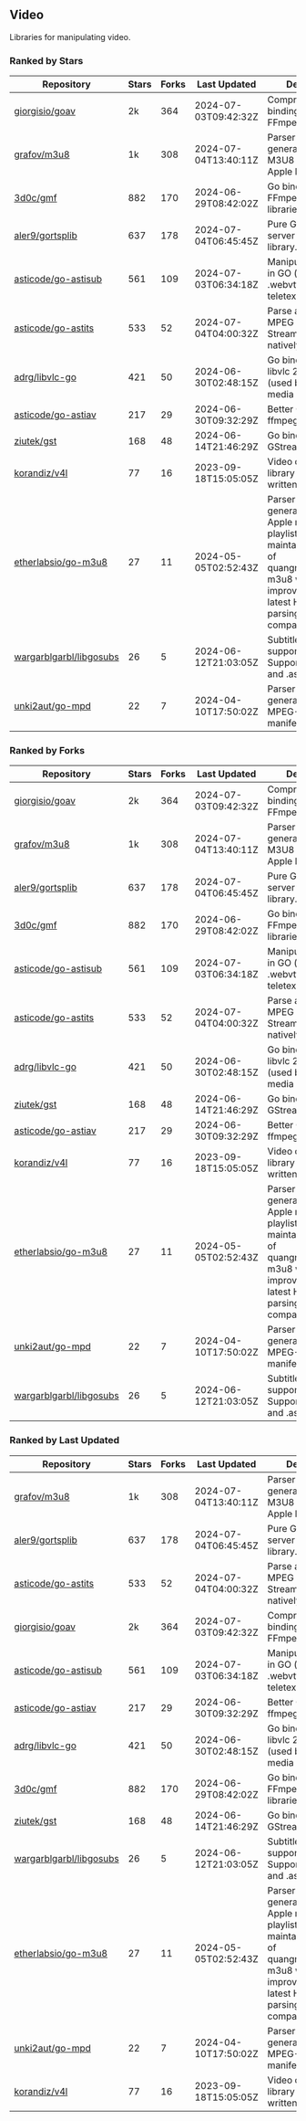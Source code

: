 ## Video

Libraries for manipulating video.

### Ranked by Stars

| Repository | Stars | Forks | Last Updated | Description | 
|------------|-------|-------|--------------|-------------|
| [giorgisio/goav](https://github.com/giorgisio/goav) | 2k | 364 | 2024-07-03T09:42:32Z |  Comprehensive Go bindings for FFmpeg. |
| [grafov/m3u8](https://github.com/grafov/m3u8) | 1k | 308 | 2024-07-04T13:40:11Z |  Parser and generator library of M3U8 playlists for Apple HLS. |
| [3d0c/gmf](https://github.com/3d0c/gmf) | 882 | 170 | 2024-06-29T08:42:02Z |  Go bindings for FFmpeg av\* libraries. |
| [aler9/gortsplib](https://github.com/aler9/gortsplib) | 637 | 178 | 2024-07-04T06:45:45Z |  Pure Go RTSP server and client library. |
| [asticode/go-astisub](https://github.com/asticode/go-astisub) | 561 | 109 | 2024-07-03T06:34:18Z |  Manipulate subtitles in GO (.srt, .stl, .ttml, .webvtt, .ssa/.ass, teletext, .smi, etc.). |
| [asticode/go-astits](https://github.com/asticode/go-astits) | 533 | 52 | 2024-07-04T04:00:32Z |  Parse and demux MPEG Transport Streams (.ts) natively in GO. |
| [adrg/libvlc-go](https://github.com/adrg/libvlc-go) | 421 | 50 | 2024-06-30T02:48:15Z |  Go bindings for libvlc 2.X/3.X/4.X (used by the VLC media player). |
| [asticode/go-astiav](https://github.com/asticode/go-astiav) | 217 | 29 | 2024-06-30T09:32:29Z |  Better C bindings for ffmpeg in GO. |
| [ziutek/gst](https://github.com/ziutek/gst) | 168 | 48 | 2024-06-14T21:46:29Z |  Go bindings for GStreamer. |
| [korandiz/v4l](https://github.com/korandiz/v4l) | 77 | 16 | 2023-09-18T15:05:05Z |  Video capture library for Linux, written in Go. |
| [etherlabsio/go-m3u8](https://github.com/etherlabsio/go-m3u8) | 27 | 11 | 2024-05-05T02:52:43Z |  Parser and generator library for Apple m3u8 playlists. Actively maintained version of quangngotan95/go-m3u8 with improvements and latest HLS playlist parsing compatibility. |
| [wargarblgarbl/libgosubs](https://github.com/wargarblgarbl/libgosubs) | 26 | 5 | 2024-06-12T21:03:05Z |  Subtitle format support for go. Supports .srt, .ttml, and .ass. |
| [unki2aut/go-mpd](https://github.com/unki2aut/go-mpd) | 22 | 7 | 2024-04-10T17:50:02Z |  Parser and generator library for MPEG-DASH manifest files. |

### Ranked by Forks

| Repository | Stars | Forks | Last Updated | Description | 
|------------|-------|-------|--------------|-------------|
| [giorgisio/goav](https://github.com/giorgisio/goav) | 2k | 364 | 2024-07-03T09:42:32Z |  Comprehensive Go bindings for FFmpeg. |
| [grafov/m3u8](https://github.com/grafov/m3u8) | 1k | 308 | 2024-07-04T13:40:11Z |  Parser and generator library of M3U8 playlists for Apple HLS. |
| [aler9/gortsplib](https://github.com/aler9/gortsplib) | 637 | 178 | 2024-07-04T06:45:45Z |  Pure Go RTSP server and client library. |
| [3d0c/gmf](https://github.com/3d0c/gmf) | 882 | 170 | 2024-06-29T08:42:02Z |  Go bindings for FFmpeg av\* libraries. |
| [asticode/go-astisub](https://github.com/asticode/go-astisub) | 561 | 109 | 2024-07-03T06:34:18Z |  Manipulate subtitles in GO (.srt, .stl, .ttml, .webvtt, .ssa/.ass, teletext, .smi, etc.). |
| [asticode/go-astits](https://github.com/asticode/go-astits) | 533 | 52 | 2024-07-04T04:00:32Z |  Parse and demux MPEG Transport Streams (.ts) natively in GO. |
| [adrg/libvlc-go](https://github.com/adrg/libvlc-go) | 421 | 50 | 2024-06-30T02:48:15Z |  Go bindings for libvlc 2.X/3.X/4.X (used by the VLC media player). |
| [ziutek/gst](https://github.com/ziutek/gst) | 168 | 48 | 2024-06-14T21:46:29Z |  Go bindings for GStreamer. |
| [asticode/go-astiav](https://github.com/asticode/go-astiav) | 217 | 29 | 2024-06-30T09:32:29Z |  Better C bindings for ffmpeg in GO. |
| [korandiz/v4l](https://github.com/korandiz/v4l) | 77 | 16 | 2023-09-18T15:05:05Z |  Video capture library for Linux, written in Go. |
| [etherlabsio/go-m3u8](https://github.com/etherlabsio/go-m3u8) | 27 | 11 | 2024-05-05T02:52:43Z |  Parser and generator library for Apple m3u8 playlists. Actively maintained version of quangngotan95/go-m3u8 with improvements and latest HLS playlist parsing compatibility. |
| [unki2aut/go-mpd](https://github.com/unki2aut/go-mpd) | 22 | 7 | 2024-04-10T17:50:02Z |  Parser and generator library for MPEG-DASH manifest files. |
| [wargarblgarbl/libgosubs](https://github.com/wargarblgarbl/libgosubs) | 26 | 5 | 2024-06-12T21:03:05Z |  Subtitle format support for go. Supports .srt, .ttml, and .ass. |

### Ranked by Last Updated

| Repository | Stars | Forks | Last Updated | Description | 
|------------|-------|-------|--------------|-------------|
| [grafov/m3u8](https://github.com/grafov/m3u8) | 1k | 308 | 2024-07-04T13:40:11Z |  Parser and generator library of M3U8 playlists for Apple HLS. |
| [aler9/gortsplib](https://github.com/aler9/gortsplib) | 637 | 178 | 2024-07-04T06:45:45Z |  Pure Go RTSP server and client library. |
| [asticode/go-astits](https://github.com/asticode/go-astits) | 533 | 52 | 2024-07-04T04:00:32Z |  Parse and demux MPEG Transport Streams (.ts) natively in GO. |
| [giorgisio/goav](https://github.com/giorgisio/goav) | 2k | 364 | 2024-07-03T09:42:32Z |  Comprehensive Go bindings for FFmpeg. |
| [asticode/go-astisub](https://github.com/asticode/go-astisub) | 561 | 109 | 2024-07-03T06:34:18Z |  Manipulate subtitles in GO (.srt, .stl, .ttml, .webvtt, .ssa/.ass, teletext, .smi, etc.). |
| [asticode/go-astiav](https://github.com/asticode/go-astiav) | 217 | 29 | 2024-06-30T09:32:29Z |  Better C bindings for ffmpeg in GO. |
| [adrg/libvlc-go](https://github.com/adrg/libvlc-go) | 421 | 50 | 2024-06-30T02:48:15Z |  Go bindings for libvlc 2.X/3.X/4.X (used by the VLC media player). |
| [3d0c/gmf](https://github.com/3d0c/gmf) | 882 | 170 | 2024-06-29T08:42:02Z |  Go bindings for FFmpeg av\* libraries. |
| [ziutek/gst](https://github.com/ziutek/gst) | 168 | 48 | 2024-06-14T21:46:29Z |  Go bindings for GStreamer. |
| [wargarblgarbl/libgosubs](https://github.com/wargarblgarbl/libgosubs) | 26 | 5 | 2024-06-12T21:03:05Z |  Subtitle format support for go. Supports .srt, .ttml, and .ass. |
| [etherlabsio/go-m3u8](https://github.com/etherlabsio/go-m3u8) | 27 | 11 | 2024-05-05T02:52:43Z |  Parser and generator library for Apple m3u8 playlists. Actively maintained version of quangngotan95/go-m3u8 with improvements and latest HLS playlist parsing compatibility. |
| [unki2aut/go-mpd](https://github.com/unki2aut/go-mpd) | 22 | 7 | 2024-04-10T17:50:02Z |  Parser and generator library for MPEG-DASH manifest files. |
| [korandiz/v4l](https://github.com/korandiz/v4l) | 77 | 16 | 2023-09-18T15:05:05Z |  Video capture library for Linux, written in Go. |

